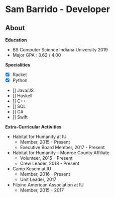 # Sam Barrido - Developer
## About
**Education**
- BS Computer Science Indiana University 2019
- Major GPA : 3.62 / 4.00

**Specialities**
-  [x] Racket
-  [x] Python
-  [] Java/JS
-  [] Haskell
-  [] C++
-  [] SQL
-  [] C#
-  [] Swift

**Extra-Curricular Activities**
- Habitat for Humanity at IU
    - Member, 2015 - Present
    - Executive Board Member, 2017 - Present
- Habitat for Humanity - Monroe County Affiliate
    - Volunteer, 2015 - Present
    - Crew Leader, 2018 - Present
- Camp Kesem at IU
    - Member, 2016 - Present
    - Unit Leader, 2017
- Filpino American Association at IU
    - Member, 2015 - 2017
